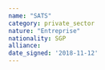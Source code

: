 ```yaml
---
name: "SATS"
category: private_sector
nature: "Entreprise"
nationality: SGP
alliance: 
date_signed: '2018-11-12'
---
```

    